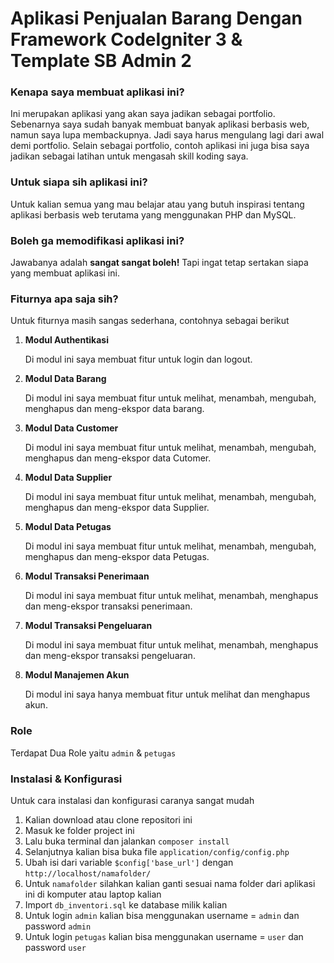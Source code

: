 # Aplikasi Penjualan Barang Dengan Framework CodeIgniter 3 & Template SB Admin 2

### Kenapa saya membuat aplikasi ini?

Ini merupakan aplikasi yang akan saya jadikan sebagai portfolio. Sebenarnya saya sudah banyak membuat banyak aplikasi berbasis web, namun saya lupa membackupnya. Jadi saya harus mengulang lagi dari awal demi portfolio. Selain sebagai portfolio, contoh aplikasi ini juga bisa saya jadikan sebagai latihan untuk mengasah skill koding saya.

### Untuk siapa sih aplikasi ini?

Untuk kalian semua yang mau belajar atau yang butuh inspirasi tentang aplikasi berbasis web terutama yang menggunakan PHP dan MySQL.

### Boleh ga memodifikasi aplikasi ini?

Jawabanya adalah **sangat sangat boleh!** Tapi ingat tetap sertakan siapa yang membuat aplikasi ini. 

### Fiturnya apa saja sih?
Untuk fiturnya masih sangas sederhana, contohnya sebagai berikut
1. **Modul Authentikasi**
   
   Di modul ini saya membuat fitur untuk login dan logout.
   
2. **Modul Data Barang**
   
   Di modul ini saya membuat fitur untuk melihat, menambah, mengubah, menghapus dan meng-ekspor data barang.
   
3. **Modul Data Customer**

   Di modul ini saya membuat fitur untuk melihat, menambah, mengubah, menghapus dan meng-ekspor data Cutomer.
   
4. **Modul Data Supplier**

   Di modul ini saya membuat fitur untuk melihat, menambah, mengubah, menghapus dan meng-ekspor data Supplier.
   
5. **Modul Data Petugas**

   Di modul ini saya membuat fitur untuk melihat, menambah, mengubah, menghapus dan meng-ekspor data Petugas.
   
6. **Modul Transaksi Penerimaan**

   Di modul ini saya membuat fitur untuk melihat, menambah, menghapus dan meng-ekspor transaksi penerimaan.
   
7. **Modul Transaksi Pengeluaran**

   Di modul ini saya membuat fitur untuk melihat, menambah, menghapus dan meng-ekspor transaksi pengeluaran.

8. **Modul Manajemen Akun**

   Di modul ini saya hanya membuat fitur untuk melihat dan menghapus akun.
	 
### Role
Terdapat Dua Role yaitu `admin` & `petugas`

### Instalasi & Konfigurasi

Untuk cara instalasi dan konfigurasi caranya sangat mudah

1. Kalian download atau clone repositori ini
2. Masuk ke folder project ini
3. Lalu buka terminal dan jalankan `composer install`
4. Selanjutnya kalian bisa buka file `application/config/config.php` 
5. Ubah isi dari variable `$config['base_url']` dengan `http://localhost/namafolder/`
6. Untuk `namafolder` silahkan kalian ganti sesuai nama folder dari aplikasi ini di komputer atau laptop kalian
7. Import `db_inventori.sql` ke database milik kalian
8. Untuk login `admin` kalian bisa menggunakan username = `admin` dan password `admin`
9. Untuk login `petugas` kalian bisa menggunakan username = `user` dan password `user`
